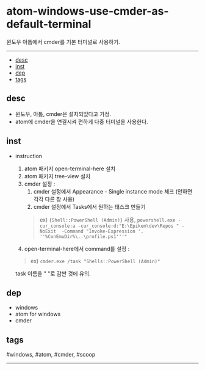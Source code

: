 # atom-windows-use-cmder-as-default-terminal

윈도우 아톰에서 cmder를 기본 터미널로 사용하기.

--------------------------


- [desc](#desc)
- [inst](#inst)
- [dep](#dep)
- [tags](#tags)

## desc
- 윈도우, 아톰, cmder은 설치되있다고 가정.
- atom에 cmder을 연결시켜 편하게 다중 터미널을 사용한다.

## inst
- instruction
  1. atom 패키지 open-terminal-here 설치
  2. atom 패키지 tree-view 설치
  3. cmder 설정 :
      1. cmder 설정에서 Appearance - Single instance mode 체크 (안하면 각각 다른 창 사용)
      2. cmder 설정에서 Tasks에서 원하는 태스크 만들기
      > ex) `{Shell::PowerShell (Admin)}` 사용,
      `powershell.exe -cur_console:a -cur_console:d:"E:\Epikem\dev\Repos " -NoExit  -Command "Invoke-Expression '. ''%ConEmuDir%\..\profile.ps1'''"`
  4. open-terminal-here에서 command를 설정 :
  > ex) `cmder.exe /task "Shells::PowerShell (Admin)"`

  task 이름을 " "로 감싼 것에 유의.

## dep
  - windows
  - atom for windows
  - cmder
  <!-- - atom package : open-terminal-here
  - atom package : tree-view -->

<!-- ## ref -->
  <!-- - [stackoverflow](https://stackoverflow.com/questions/)
  - [github](https://github.com/Epikem) -->

## tags
  #windows, #atom, #cmder, #scoop



--------------------------

 